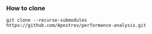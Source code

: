 ### How to clone
`git clone --recurse-submodules https://github.com/Apostrov/performance-analysis.git`

